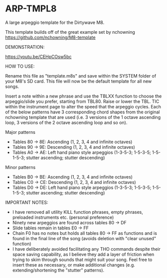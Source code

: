 # ARP-TMPL8
A large arpeggio template for the Dirtywave M8.

This template builds off of the great example set by nchowning https://github.com/nchowning/M8-template

DEMONSTRATION:

https://youtu.be/CEHpCOsw5bc

HOW TO USE:

Rename this file as "template.m8s" and save within the SYSTEM folder of your M8's SD card. This file will now be the default template for all new songs.

Insert a note within a new phrase and use the TBLXX function to choose the arpeggio/slide you prefer, starting from TBL80. Raise or lower the TBL. TIC within the instrument page to alter the speed that the arpeggio cycles. Each of the below patterns have 3 corresponding chord shapes from the original nchowning template that are used (i.e. 3 versions of the 1 octave ascending loop, 3 versions of the 2 octave ascending loop and so on).

Major patterns
- Tables 80 -> 8E: Ascending (1, 2, 3, 4 and infinite octaves)
- Tables 90 -> 9E: Descending (1, 2, 3, 4 and infinite octaves)
- Tables A0 -> AE: Left hand piano style arpeggios (1-3-5-3; 1-5-3-5; 1-5-1-5-3; stutter ascending; stutter descending)

Minor patterns
- Tables B0 -> BE: Ascending (1, 2, 3, 4 and infinite octaves)
- Tables C0 -> CE: Descending (1, 2, 3, 4 and infinite octaves)
- Tables D0 -> DE: Left hand piano style arpeggios (1-3-5-3; 1-5-3-5; 1-5-1-5-3; stutter ascending; stutter descending)

IMPORTANT NOTES:
 - I have removed all utility KILL function phrases, empty phrases, preloaded instruments etc. (personal preference)
 - Ninety new arpeggios are found across tables 80 -> DF
 - Slide tables remain in tables E0 -> FF
 - Chain F0 has no notes but holds all tables 80 -> FF as functions and is found in the final line of the song (avoids deletion with "clear unused" function)
 - I have deliberately avoided facilitating any THO commands despite their space saving capability, as I believe they add a layer of friction when trying to skim through sounds that might suit your song. Feel free to insert these as necessary, or make additional changes (e.g. extending/shortening the "stutter" patterns).
